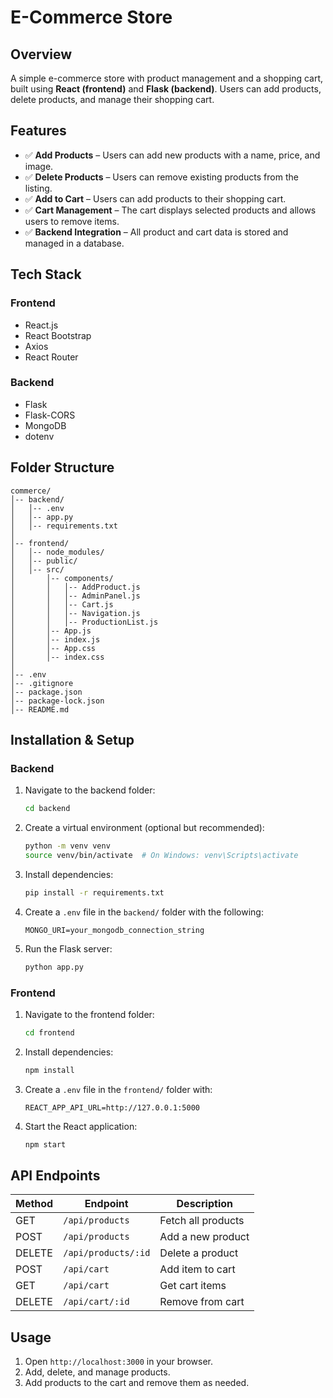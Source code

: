 # E-Commerce Store

## Overview
A simple e-commerce store with product management and a shopping cart, built using **React (frontend)** and **Flask (backend)**. Users can add products, delete products, and manage their shopping cart.

## Features
- ✅ **Add Products** – Users can add new products with a name, price, and image.
- ✅ **Delete Products** – Users can remove existing products from the listing.
- ✅ **Add to Cart** – Users can add products to their shopping cart.
- ✅ **Cart Management** – The cart displays selected products and allows users to remove items.
- ✅ **Backend Integration** – All product and cart data is stored and managed in a database.

## Tech Stack
### Frontend
- React.js
- React Bootstrap
- Axios
- React Router

### Backend
- Flask
- Flask-CORS
- MongoDB
- dotenv

## Folder Structure
```
commerce/
│-- backend/
│   │-- .env
│   │-- app.py
│   │-- requirements.txt
│
│-- frontend/
│   │-- node_modules/
│   │-- public/
│   │-- src/
│       │-- components/
│       │   │-- AddProduct.js
│       │   │-- AdminPanel.js
│       │   │-- Cart.js
│       │   │-- Navigation.js
│       │   │-- ProductionList.js
│       │-- App.js
│       │-- index.js
│       │-- App.css
│       │-- index.css
│
│-- .env
│-- .gitignore
│-- package.json
│-- package-lock.json
│-- README.md
```

## Installation & Setup

### Backend
1. Navigate to the backend folder:
   ```bash
   cd backend
   ```
2. Create a virtual environment (optional but recommended):
   ```bash
   python -m venv venv
   source venv/bin/activate  # On Windows: venv\Scripts\activate
   ```
3. Install dependencies:
   ```bash
   pip install -r requirements.txt
   ```
4. Create a `.env` file in the `backend/` folder with the following:
   ```env
   MONGO_URI=your_mongodb_connection_string
   ```
5. Run the Flask server:
   ```bash
   python app.py
   ```

### Frontend
1. Navigate to the frontend folder:
   ```bash
   cd frontend
   ```
2. Install dependencies:
   ```bash
   npm install
   ```
3. Create a `.env` file in the `frontend/` folder with:
   ```env
   REACT_APP_API_URL=http://127.0.0.1:5000
   ```
4. Start the React application:
   ```bash
   npm start
   ```

## API Endpoints
| Method | Endpoint          | Description           |
|--------|------------------|----------------------|
| GET    | `/api/products`  | Fetch all products   |
| POST   | `/api/products`  | Add a new product    |
| DELETE | `/api/products/:id` | Delete a product  |
| POST   | `/api/cart`      | Add item to cart     |
| GET    | `/api/cart`      | Get cart items       |
| DELETE | `/api/cart/:id`  | Remove from cart     |

## Usage
1. Open `http://localhost:3000` in your browser.
2. Add, delete, and manage products.
3. Add products to the cart and remove them as needed.



